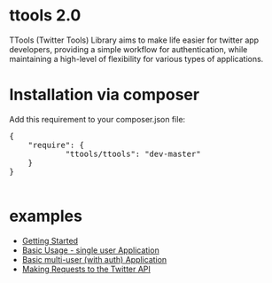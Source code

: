ttools 2.0
======

TTools (Twitter Tools) Library aims to make life easier for twitter app developers, providing a simple workflow for authentication, while maintaining a high-level of flexibility for various types of applications.

Installation via composer
=====

Add this requirement to your composer.json file:

<pre>
{
    "require": {
            "ttools/ttools": "dev-master"
    }
}

</pre>


examples
=====

- [Getting Started](https://github.com/ttools/ttools/blob/master/doc/getting_started.md)
- [Basic Usage - single user Application](https://github.com/ttools/ttools/blob/master/doc/basic_singleuser.md)
- [Basic multi-user (with auth) Application](https://github.com/ttools/ttools/blob/master/doc/basic_multiuser.md)
- [Making Requests to the Twitter API](https://github.com/ttools/ttools/blob/master/doc/making_requests.md)

